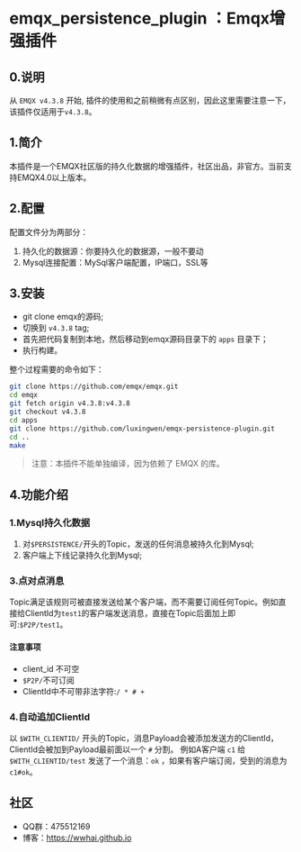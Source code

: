 # emqx_persistence_plugin ：Emqx增强插件
## 0.说明
从 `EMQX v4.3.8` 开始, 插件的使用和之前稍微有点区别，因此这里需要注意一下，该插件仅适用于`v4.3.8`。

## 1.简介
本插件是一个EMQX社区版的持久化数据的增强插件，社区出品，非官方。当前支持EMQX4.0以上版本。

## 2.配置
配置文件分为两部分：
1. 持久化的数据源：你要持久化的数据源，一般不要动
2. Mysql连接配置：MySql客户端配置，IP端口，SSL等
## 3.安装
- git clone emqx的源码;
- 切换到 `v4.3.8` tag;
- 首先把代码复制到本地，然后移动到emqx源码目录下的 `apps` 目录下；
- 执行构建。

整个过程需要的命令如下：
```sh
git clone https://github.com/emqx/emqx.git
cd emqx
git fetch origin v4.3.8:v4.3.8
git checkout v4.3.8
cd apps
git clone https://github.com/luxingwen/emqx-persistence-plugin.git
cd ..
make

```
> 注意：本插件不能单独编译，因为依赖了 EMQX 的库。

## 4.功能介绍
### 1.Mysql持久化数据
1. 对`$PERSISTENCE/`开头的Topic，发送的任何消息被持久化到Mysql;
2. 客户端上下线记录持久化到Mysql;

### 3.点对点消息
Topic满足该规则可被直接发送给某个客户端，而不需要订阅任何Topic。例如直接给ClientId为`test1`的客户端发送消息，直接在Topic后面加上即可:`$P2P/test1`。

#### 注意事项
- client_id 不可空
- `$P2P/`不可订阅
- ClientId中不可带非法字符:`/ * # +`

### 4.自动追加ClientId
以 `$WITH_CLIENTID/` 开头的Topic，消息Payload会被添加发送方的ClientId，ClientId会被加到Payload最前面以一个 `#` 分割。
例如A客户端 `c1` 给 `$WITH_CLIENTID/test` 发送了一个消息：`ok` ，如果有客户端订阅，受到的消息为 `c1#ok`。

## 社区
- QQ群：475512169
- 博客：https://wwhai.github.io